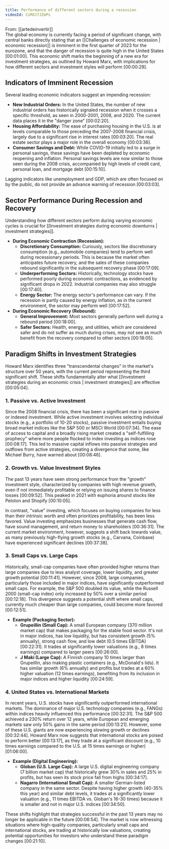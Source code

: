 ```yaml
---
title: Performance of different sectors during a recession
videoId: CsMXJ7JZmPs
---
```


From: [[artedeinvertir]] <br/> 
The global economy is currently facing a period of significant change, with central banks directly stating that an [[Challenges of economic recession | economic recession]] is imminent in the first quarter of 2023 for the eurozone, and that the danger of recession is quite high in the United States [00:01:00]. This economic shift marks the beginning of a new era for investment strategies, as outlined by Howard Marx, with implications for how different sectors and investment styles will perform [00:00:29].

## Indicators of Imminent Recession

Several leading economic indicators suggest an impending recession:
*   **New Industrial Orders:** In the United States, the number of new industrial orders has historically signaled recession when it crosses a specific threshold, as seen in 2000-2001, 2008, and 2020. The current data places it in the "danger zone" [00:02:20].
*   **Housing Affordability:** The ease of purchasing housing in the U.S. is at levels comparable to those preceding the 2007-2008 financial crisis, largely due to a significant rise in interest rates [00:03:20]. The real estate sector plays a major role in the overall economy [00:03:36].
*   **Consumer Savings and Debt:** While COVID-19 initially led to a surge in personal savings, these savings have been depleted by economic reopening and inflation. Personal savings levels are now similar to those seen during the 2008 crisis, accompanied by high levels of credit card, personal loan, and mortgage debt [00:15:10].

Lagging indicators like unemployment and GDP, which are often focused on by the public, do not provide an advance warning of recession [00:03:03].

## Sector Performance During Recession and Recovery

Understanding how different sectors perform during varying economic cycles is crucial for [[Investment strategies during economic downturns | investment strategies]].
*   **During Economic Contraction (Recession):**
    *   **Discretionary Consumption:** Curiously, sectors like discretionary consumption (e.g., automobile companies) tend to perform well during recessionary periods. This is because the market often anticipates future recovery, and the sales of these companies rebound significantly in the subsequent recovery phase [00:17:09].
    *   **Underperforming Sectors:** Historically, technology stocks have performed poorly during economic contractions, as evidenced by significant drops in 2022. Industrial companies may also struggle [00:17:40].
    *   **Energy Sector:** The energy sector's performance can vary. If the recession is partly caused by energy inflation, as in the current environment, the sector may perform well [00:17:52].
*   **During Economic Recovery (Rebound):**
    *   **General Improvement:** Most sectors generally perform well during a rebound period [00:18:00].
    *   **Safer Sectors:** Health, energy, and utilities, which are considered safer and do not suffer as much during crises, may not see as much benefit from the recovery compared to other sectors [00:18:05].

## Paradigm Shifts in Investment Strategies

Howard Marx identifies three "transcendental changes" in the market's structure over 50 years, with the current period representing the third significant shift. These shifts fundamentally alter what [[Investment strategies during an economic crisis | investment strategies]] are effective [00:05:04].

### 1. Passive vs. Active Investment
Since the 2008 financial crisis, there has been a significant rise in passive or indexed investment. While active investment involves selecting individual stocks (e.g., a portfolio of 10-20 stocks), passive investment entails buying broad market indices like the S&P 500 or MSCI World [00:07:34]. The ease of access to capital and a broadly rising market created a "self-fulfilling prophecy" where more people flocked to index investing as indices rose [00:08:17]. This led to massive capital inflows into passive strategies and outflows from active strategies, creating a divergence that some, like Michael Burry, have warned about [00:08:46].

### 2. Growth vs. Value Investment Styles
The past 13 years have seen strong performance from the "growth" investment style, characterized by companies with high revenue growth, even if not immediately profitable or relying on issuing shares to finance losses [00:09:52]. This peaked in 2021 with euphoria around stocks like Peloton and Shopify [00:10:05].

In contrast, "value" investing, which focuses on buying companies for less than their intrinsic worth and often prioritizes profitability, has been less favored. Value investing emphasizes businesses that generate cash flow, have sound management, and return money to shareholders [00:36:31]. The current market environment, however, suggests a shift back towards value, as many previously high-flying growth stocks (e.g., Carvana, Coinbase) have experienced significant declines [00:37:38].

### 3. Small Caps vs. Large Caps
Historically, small-cap companies have often provided higher returns than large companies due to less analyst coverage, lower liquidity, and greater growth potential [00:11:41]. However, since 2008, large companies, particularly those included in major indices, have significantly outperformed small caps. For example, the S&P 500 doubled its value, while the Russell 2000 (small-cap index) only increased by 50% over a similar period [00:12:18]. This divergence suggests a potential shift where small caps, currently much cheaper than large companies, could become more favored [00:12:51].

*   **Example (Packaging Sector):**
    *   **Grupeillín (Small Cap):** A small European company (370 million market cap) that makes packaging for the stable food sector. It's not in major indices, has low liquidity, but has consistent growth (5% annually), strong cash flow, and low debt (0.5 times EBITDA) [00:22:31]. It trades at significantly lower valuations (e.g., 8 times earnings) compared to larger peers [00:26:00].
    *   **J Maki (Large Cap):** A Finnish company 10 times larger than Grupeillín, also making plastic containers (e.g., McDonald's lids). It has similar growth (6% annually) and profits but trades at a 60% higher valuation (12 times earnings), benefiting from its inclusion in major indices and higher liquidity [00:24:59].

### 4. United States vs. International Markets
In recent years, U.S. stocks have significantly outperformed international markets. The dominance of major U.S. technology companies (e.g., FANGs) within indices heavily influenced this performance [00:32:31]. The S&P 500 achieved a 230% return over 12 years, while European and emerging markets saw only 50% gains in the same period [00:13:21]. However, some of these U.S. giants are now experiencing slowing growth or declines [00:32:44]. Howard Marx now suggests that international stocks are poised to perform better [00:13:17], as they trade at a significant discount (e.g., 10 times earnings compared to the U.S. at 15 times earnings or higher) [01:06:00].

*   **Example (Digital Engineering):**
    *   **Globan (U.S. Large Cap):** A large U.S. digital engineering company (7 billion market cap) that historically grew 30% in sales and 25% in profits, but has seen its stock price fall from highs [00:34:17].
    *   **Nagarro (International Small Cap):** A smaller German-listed company in the same sector. Despite having higher growth (40-35% this year) and similar debt levels, it trades at a significantly lower valuation (e.g., 11 times EBITDA vs. Globan's 16-30 times) because it is smaller and not in major U.S. indices [00:34:50].

These shifts highlight that strategies successful in the past 13 years may no longer be applicable in the future [00:06:54]. The market is now witnessing situations where high-quality companies, particularly small caps and international stocks, are trading at historically low valuations, creating potential opportunities for investors who understand these paradigm changes [00:21:10].